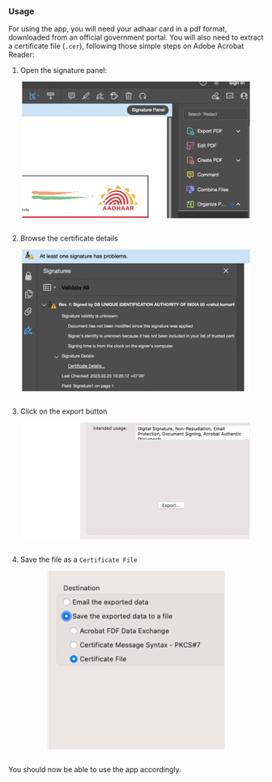 ### Usage

For using the app, you will need your adhaar card in a pdf format, downloaded from an official government portal. You will also need to extract a certificate file (`.cer`), following those simple steps on Adobe Acrobat Reader:

1. Open the signature panel:

<div>
   <img src="./imgs/sig_panel.png" width="450" style="display:block; margin: 0 auto">
   <br>
<div>

2. Browse the certificate details

<div>
   <img src="./imgs/certif_details.png" width="450" style="display:block; margin: 0 auto">
   <br>
<div>

3. Click on the export button

<div>
   <img src="./imgs/export_button.png" width="450" style="display:block; margin: 0 auto">
   <br>
<div>

4. Save the file as a `Certificate File`

<div>
   <img src="./imgs/save_as_certificate.png" width="350" style="display:block; margin: 0 auto">
   <br>
<div>

You should now be able to use the app accordingly.